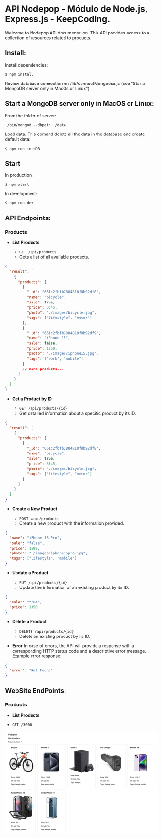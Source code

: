 # API Nodepop - Módulo de Node.js, Express.js - KeepCoding.

Welcome to Nodepop API documentation. This API provides access to a collection of resources related to products.

## Install:

Install dependencies:

```ssh
$ npm install
```

Review database connection on /lib/connectMongoose.js (see "Star a MongoDB server only in MacOs or Linux")

## Start a MongoDB server only in MacOS or Linux:

From the folder of server:

```ssh
./bin/mongod --dbpath ./data
```

Load data:
This comand delete all the data in the database and create default data:

```ssh
$ npm run initDB
```

## Start

In production:

```ssh
$ npm start
```

In development:

```ssh
$ npm run dev
```

## API Endpoints:

### Products

- **List Products**

  - `GET /api/products`
  - Gets a list of all available products.

```json
{
  "result": [
    {
      "products": [
        {
          "_id": "651c2fbfb2884810f8b92df8",
          "name": "bicycle",
          "sale": true,
          "price": 3345,
          "photo": "./images/bicycle.jpg",
          "tags": ["lifestyle", "motor"]
        },
        {
          "_id": "651c2fbfb2884810f8b92df9",
          "name": "iPhone 15",
          "sale": false,
          "price": 1350,
          "photo": "./images/iphone15.jpg",
          "tags": ["work", "mobile"]
        }
        // more products...
      ]
    }
  ]
}
```

- **Get a Product by ID**

  - `GET /api/products/{id}`
  - Get detailed information about a specific product by its ID.

```json
{
  "result": [
    {
      "products": [
        {
          "_id": "651c2fbfb2884810f8b92df8",
          "name": "bicycle",
          "sale": true,
          "price": 3345,
          "photo": "./images/bicycle.jpg",
          "tags": ["lifestyle", "motor"]
        }
      ]
    }
  ]
}
```

- **Create a New Product**

  - `POST /api/products`
  - Create a new product with the information provided.

```json
{
  "name": "iPhone 15 Pro",
  "sale": "false",
  "price": 1599,
  "photo": "./images/iphone15pro.jpg",
  "tags": ["lifestyle", "mobile"]
}
```

- **Update a Product**

  - `PUT /api/products/{id}`
  - Update the information of an existing product by its ID.

```json
{
  "sale": "true",
  "price": 1350
}
```

- **Delete a Product**

  - `DELETE /api/products/{id}`
  - Delete an existing product by its ID.

- **Error**
  In case of errors, the API will provide a response with a corresponding HTTP status code and a descriptive error message.
  Example error response:

```json
{
  "error": "Not Found"
}
```

## WebSite EndPoints:

### Products

- **List Products**

- `GET /3000`

![](public/images/home-nodepop.png)
